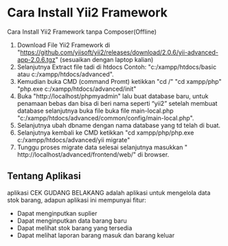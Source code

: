 Cara Install Yii2 Framework
============================

Cara Install Yii2 Framework tanpa Composer(Offline)

1. Download File Yii2 Framework di "https://github.com/yiisoft/yii2/releases/download/2.0.6/yii-advanced-app-2.0.6.tgz" (sesuaikan dengan laptop kalian)
2. Selanjutnya Extract file tadi di htdocs Contoh: "c:/xampp/htdocs/basic atau c:/xampp/htdocs/advanced".
3. Kemudian buka CMD (command Promt) ketikkan 
"cd /"
"cd xampp/php"
"php.exe c:/xampp/htdocs/advanced/init"
4. Buka "http://localhost/phpmyadmin" lalu  buat database baru, untuk penamaan bebas dan bisa di beri nama seperti “yii2” setelah membuat database selanjutnya buka file buka file main-local.php "c:/xampp/htdocs/advanced/common/config/main-local.php".
5. Selanjutnya ubah dbname dengan nama database yang td telah di buat.
6. Selanjutnya kembali ke CMD ketikkan "cd xampp/php/php.exe c:/xampp/htdocs/advanced/yii migrate"
7. Tunggu proses migrate data selesai selanjutnya masukkan " http://localhost/advanced/frontend/web/" di browser.

Tentang Aplikasi
----------------

aplikasi CEK GUDANG BELAKANG adalah aplikasi untuk mengelola data stok barang, adapun aplikasi ini mempunyai fitur:
- Dapat menginputkan suplier
- Dapat menginputkan data barang baru
- Dapat melihat stok barang yang tersedia
- Dapat melihat laporan barang masuk dan barang keluar
